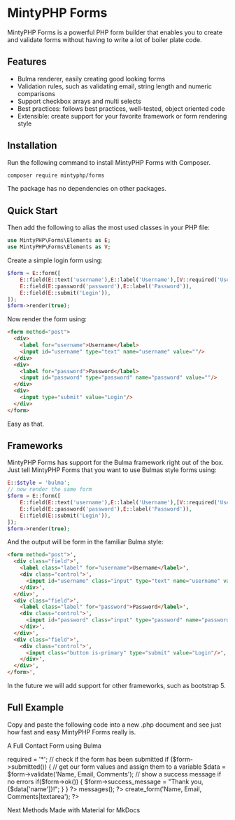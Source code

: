 # MintyPHP Forms

MintyPHP Forms is a powerful PHP form builder that enables you to create and validate forms without having to write a lot of boiler plate code.

## Features

- Bulma renderer, easily creating good looking forms
- Validation rules, such as validating email, string length and numeric comparisons
- Support checkbox arrays and multi selects
- Best practices: follows best practices, well-tested, object oriented code
- Extensible: create support for your favorite framework or form rendering style

## Installation

Run the following command to install MintyPHP Forms with Composer.

```bash
composer require mintyphp/forms
```

The package has no dependencies on other packages.

## Quick Start

Then add the following to alias the most used classes in your PHP file:

```php
use MintyPHP\Forms\Elements as E;
use MintyPHP\Forms\Elements as V;
```

Create a simple login form using:

```php
$form = E::form([
    E::field(E::text('username'),E::label('Username'),[V::required('Username is required')]),
    E::field(E::password('password'),E::label('Password')),
    E::field(E::submit('Login')),
]);
$form->render(true);
```

Now render the form using:

```html 
<form method="post">
  <div>
    <label for="username">Username</label>
    <input id="username" type="text" name="username" value=""/>
  </div>
  <div>
    <label for="password">Password</label>
    <input id="password" type="password" name="password" value=""/>
  </div>
  <div>
    <input type="submit" value="Login"/>
  </div>
</form>
```

Easy as that.

## Frameworks

MintyPHP Forms has support for the Bulma framework right out of the box. 
Just tell MintyPHP Forms that you want to use Bulmas style forms using:

```php
E::$style = 'bulma';
// now render the same form
$form = E::form([
    E::field(E::text('username'),E::label('Username'),[V::required('Username is required')]),
    E::field(E::password('password'),E::label('Password')),
    E::field(E::submit('Login')),
]);
$form->render(true);
```

And the output will be form in the familiar Bulma style:

```html 
<form method="post">',
  <div class="field">',
    <label class="label" for="username">Username</label>',
    <div class="control">',
      <input id="username" class="input" type="text" name="username" value=""/>',
    </div>',
  </div>',
  <div class="field">',
    <label class="label" for="password">Password</label>',
    <div class="control">',
      <input id="password" class="input" type="password" name="password" value=""/>',
    </div>',
  </div>',
  <div class="field">',
    <div class="control">',
      <input class="button is-primary" type="submit" value="Login"/>',
    </div>',
  </div>',
</form>',
```

In the future we will add support for other frameworks, such as bootstrap 5.

## Full Example

Copy and paste the following code into a new .php document and see just how fast and easy MintyPHP Forms really is.

A Full Contact Form using Bulma

<?php
// include MintyPHP Forms
require_once 'vendor/autoload.php';

// set style to Bulma

// create a form object
$form = new MintyPHP Forms\MintyPHP Forms;

// make all fields required
$form->required = '*';

// check if the form has been submitted
if ($form->submitted())
{
    // get our form values and assign them to a variable
    $data = $form->validate('Name, Email, Comments');

    // show a success message if no errors
    if($form->ok()) {
        $form->success_message = "Thank you, {$data['name']}!";
    }
}
?>
<!DOCTYPE html>
<html lang="en">
<link rel="stylesheet" href="https://cdn.jsdelivr.net/npm/bulma@0.9.1/css/bulma.min.css">
<body class="container">
    <?php $form->messages(); ?>
    <?php $form->create_form('Name, Email, Comments|textarea'); ?>
</body>
</html>

Next Methods
Made with Material for MkDocs
